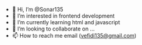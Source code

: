 - 👋 Hi, I’m @Sonar135
- 👀 I’m interested in frontend development
- 🌱 I’m currently learning html and javascript
- 💞️ I’m looking to collaborate on ...
- 📫 How to reach me email (vefidi135@gmail.com) 


<!---
Sonar135/Sonar135 is a ✨ special ✨ repository because its `README.md` (this file) appears on your GitHub profile.
You can click the Preview link to take a look at your changes.
--->
